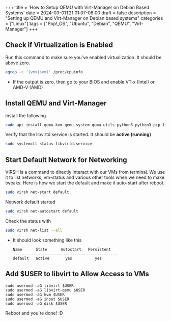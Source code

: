 +++
title = 'How to Setup QEMU with Virt-Manager on Debian Based Systems'
date = 2024-03-01T21:01:07-08:00
draft = false
description = "Setting up QEMU and Virt-Manager on Debian based systems"
categories = ["Linux"]
tags = ["Pop!_OS", "Ubuntu", "Debian", "QEMU", "Virt-Manager"]
+++

## Check if Virtualization is Enabled

Run this command to make sure you've enabled virtualization. It should be above zero.
```bash
egrep -c '(vmx|svm)' /proc/cpuinfo
```
- If the output is zero, then go to your BIOS and enable VT-x (Intel) or AMD-V (AMD)


## Install QEMU and Virt-Manager

Install the following

```bash
sudo apt install qemu-kvm qemu-system qemu-utils python3 python3-pip libvirt-clients libvirt-daemon-system bridge-utils virtinst libvirt-daemon virt-manager
```

Verify that the libvirtd service is started. It should be __active (running)__

```bash
sudo systemctl status libvirtd.service
```


## Start Default Network for Networking

VIRSH is a command to directly interact with our VMs from terminal. We use it to list networks, vm-status and various other tools when we need to make tweaks. Here is how we start the default and make it auto-start after reboot.
```bash
sudo virsh net-start default
```

Network default started
```bash
sudo virsh net-autostart default
```

Check the status with
```bash
sudo virsh net-list --all
```
- It should look something like this

  ```
  Name      State      Autostart   Persistent
  ----------------------------------------------
  default   active       yes          yes
  ```


## Add $USER to libvirt to Allow Access to VMs

```
sudo usermod -aG libvirt $USER
sudo usermod -aG libvirt-qemu $USER
sudo usermod -aG kvm $USER
sudo usermod -aG input $USER
sudo usermod -aG disk $USER
```

Reboot and you're done! :D
